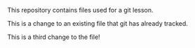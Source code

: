 This repository contains files used for a git lesson. 

This is a change to an existing file that git has already tracked. 

This is a third change to the file!